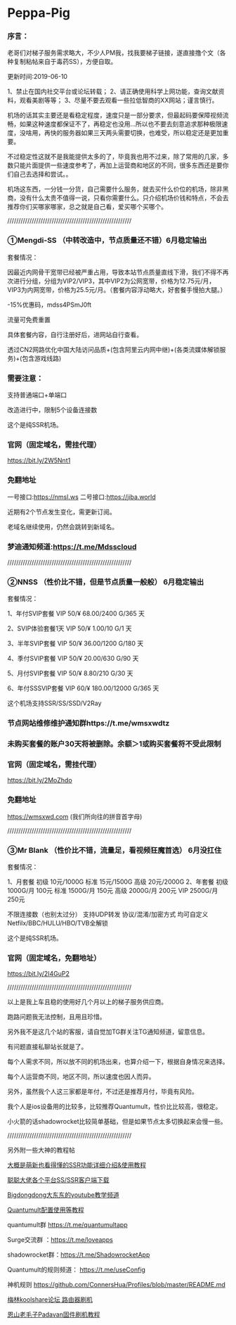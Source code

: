 # Peppa-Pig

### 序言：
老哥们对梯子服务需求略大，不少人PM我，找我要梯子链接，遂直接撸个文（各种复制粘帖来自于毒药SS），方便自取。

更新时间:2019-06-10

1、禁止在国内社交平台或论坛转载；
2、请正确使用科学上网功能，查询文献资料，观看美剧等等；
3、尽量不要去观看一些拉低智商的XX网站；谨言慎行。

机场的话其实主要还是看稳定程度，速度只是一部分要求，但最起码要保障视频流畅，如果这种速度都保证不了，再稳定也没用…所以也不要去刻意追求那种极限速度，没啥用，再快的服务器如果三天两头需要切换，也难受，所以稳定还是更加重要。

不过稳定性这就不是我能提供太多的了，毕竟我也用不过来，除了常用的几家，多数只能片面提供一些速度参考了，再加上运营商和地区的不同，很多东西还是要你们自己去选择和尝试。。

机场这东西，一分钱一分货，自己需要什么服务，就去买什么价位的机场，除非黑商，没有什么太贵不值得一说，只看你需要什么。只介绍机场价钱和特点，不会去推荐你们买哪家哪家，总之就是自己看，爱买哪个买哪个。

////////////////////////////////////////////////////////

### **①Mengdi-SS （中转改造中，节点质量还不错）6月稳定输出**

套餐情况：

因最近内网骨干宽带已经被严重占用，导致本站节点质量直线下滑，我们不得不再次进行分组，分组为VIP2/VIP3，其中VIP2为公网宽带，价格为12.75元/月，VIP3为内网宽带，价格为25.5元/月。（套餐内容浮动略大，好套餐手慢拍大腿。）

-15%优惠码，mdss4PSmJ0ft

流量可免费重置

具体套餐内容，自行注册好后，进网站自行查看。

透过CN2网路优化中国大陆访问品质+(包含阿里云内网中继)+(各类流媒体解锁服务)+(包含游戏线路)

### **需要注意：**

支持普通端口+单端口

改造进行中，限制5个设备连接数

这个是纯SSR机场。

### **官网（固定域名，需挂代理）**  
https://bit.ly/2W5Nnt1

### **免翻地址** 
一号接口:https://nmsl.ws
二号接口:https://jiba.world

近期有2个节点发生变化，需更新订阅。

老域名继续使用，仍然会跳转到新域名。

### 梦迪通知频道:https://t.me/Mdsscloud

////////////////////////////////////////////////////////

### **②NNSS （性价比不错，但是节点质量一般般） 6月稳定输出**

套餐情况：

1、年付SVIP套餐
VIP 50/¥ 68.00/2400 G/365 天

2、SVIP体验套餐1天
VIP 50/¥ 1.00/10 G/1 天

3、半年SVIP套餐
VIP 50/¥ 36.00/1200 G/180 天

4、季付SVIP套餐
VIP 50/¥ 20.00/630 G/90 天

5、月付SVIP套餐
VIP 50/¥ 8.80/210 G/30 天

6、年付SSSVIP套餐
VIP 60/¥ 180.00/12000 G/365 天

这个机场支持SSR/SS/SSD/V2Ray

### **节点网站维修维护通知群https://t.me/wmsxwdtz**

### **未购买套餐的账户30天将被删除。余额＞1或购买套餐将不受此限制**


### **官网（固定域名，需挂代理）**  
https://bit.ly/2MoZhdo
### **免翻地址** 
https://wmsxwd.com (我们所向往的拼音首字母)

////////////////////////////////////////////////////////

### **③Mr Blank （性价比不错，流量足，看视频狂魔首选） 6月没扛住**

套餐情况：

1、月套餐
初级 10元/1000G
标准 15元/1500G
高级 20元/2000G
2、年套餐
初级 1000G/月  100元
标准 1500G/月  150元
高级 2000G/月  200元
VIP   2500G/月  250元

不限连接数（也别太过分）
 支持UDP转发 
协议/混淆/加密方式 均可自定义
Netfilx/BBC/HULU/HBO/TVB全解锁

这个是纯SSR机场。

### **官网（固定域名，免翻地址）**  
https://bit.ly/2I4GuP2

////////////////////////////////////////////////////////

以上是我上车且稳的使用好几个月以上的梯子服务供应商。

跑路问题我无法控制，且用且珍惜。

另外我不是这几个站的客服，请自觉加TG群关注TG通知频道，留意信息。

有问题直接私聊站长就是了。

每个人需求不同，所以放不同的机场出来，也算介绍一下，根据自身情况来选择。

每个人运营商不同，地区不同，所以速度也因人而异。

另外，虽然我个人这三家都是年付，不过还是推荐月付，毕竟有风险。

我个人是ios设备用的比较多，比较推荐Quantumult，性价比比较高，很稳定。

小火箭的话shadowrocket比较简单基础，但是如果节点太多切换起来会慢一些。

////////////////////////////////////////////////////////


另外附一些大神的教程帖

[大概是萌新也看得懂的SSR功能详细介绍&使用教程](https://moe.best/tutorial/shadowsocksr.html)

[聪聪大佬各个平台SS/SSR客户端下载](https://congcong0806.github.io/2018/04/20/SS/#%E5%AE%A2%E6%88%B7%E7%AB%AF)

[Bigdongdong大东东的youtube教学频道](https://www.youtube.com/channel/UCpPswAyGzdRwWmiW5oTNnvA/featured)

[Quantumult配置使用等教程](http://jolson.xyz/2018/11/12/quantumult-config/)

quantumult群 https://t.me/quantumultapp

Surge交流群 ：https://t.me/loveapps

shadowrocket群：https://t.me/ShadowrocketApp

Quantumult的规则频道： https://t.me/useConfig

神机规则 https://github.com/ConnersHua/Profiles/blob/master/README.md

[梅林koolshare论坛 路由器刷机](http://koolshare.cn/forum-96-1.html)

[恩山老毛子Padavan固件刷机教程](https://www.right.com.cn/forum/thread-161324-1-1.html)
